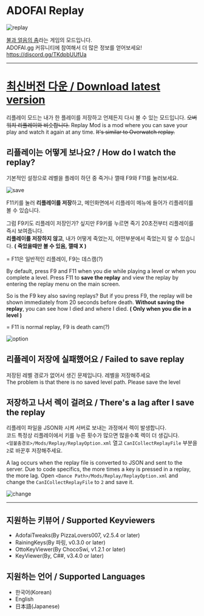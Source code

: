# ADOFAI Replay 

![replay](https://github.com/NoBrain0917/Replay/blob/master/Resource/adofai.gif?raw=true)

[불과 얼음의 춤](https://store.steampowered.com/app/977950/A_Dance_of_Fire_and_Ice/)라는 게임의 모드입니다.   
ADOFAI.gg 커뮤니티에 참여해서 더 많은 정보를 얻어보세요! https://discord.gg/TKdpbUUfUa

---

# [최신버전 다운 / Download latest version](https://github.com/NoBrain0917/Replay/releases)

리플레이 모드는 내가 한 플레이를 저장하고 언제든지 다시 볼 수 있는 모드입니다. ~~오버워치 리플레이와 비슷합니다.~~
Replay Mod is a mod where you can save your play and watch it again at any time. ~~It's similar to Overwatch replay.~~
    

## 리플레이는 어떻게 보나요? / How do I watch the replay?
기본적인 설정으로 레벨을 플레이 하던 중 죽거나 깰때 F9와 F11를 눌러보세요. 

![save](https://github.com/NoBrain0917/Replay/blob/master/Resource/save.png?raw=true)

F11키를 눌러 **리플레이를 저장**하고, 메인화면에서 리플레이 메뉴에 들어가 리플레이를 볼 수 있습니다.

그럼 F9키도 리플레이 저장인가? 싶지만 F9키를 누르면 죽기 20초전부터 리플레이를 즉시 보여줍니다.    
**리플레이를 저장하지 않고**, 내가 어떻게 죽었는지, 어떤부분에서 죽었는지 알 수 있습니다. **( 죽었을때만 볼 수 있음, 깰때 X )** 

= F11은 일반적인 리플레이, F9는 데스캠(?)

By default, press F9 and F11 when you die while playing a level or when you complete a level.
Press F11 to **save the replay** and view the replay by entering the replay menu on the main screen.

So is the F9 key also saving replays? But if you press F9, the replay will be shown immediately from 20 seconds before death.
**Without saving the replay**, you can see how I died and where I died. **( Only when you die in a level )**

= F11 is normal replay, F9 is death cam(?)


![option](https://github.com/NoBrain0917/Replay/blob/master/Resource/option.png?raw=true)

## 리플레이 저장에 실패했어요 / Failed to save replay    
저장된 레벨 경로가 없어서 생긴 문제입니다. 레벨을 저장해주세요   
The problem is that there is no saved level path. Please save the level

## 저장하고 나서 렉이 걸려요 / There's a lag after I save the replay    

리플레이 파일을 JSON화 시켜 서버로 보내는 과정에서 렉이 발생합니다.     
코드 특정상 리플레이에서 키를 누른 횟수가 많으면 많을수록 렉이 더 생깁니다.    
`<얼불춤경로>/Mods/Replay/ReplayOption.xml` 열고 `CanICollectReplayFile` 부분을 `2`로 바꾼후 저장해주세요.

A lag occurs when the replay file is converted to JSON and sent to the server.
Due to code specifics, the more times a key is pressed in a replay, the more lag.
Open `<Dance Path>/Mods/Replay/ReplayOption.xml` and change the `CanICollectReplayFile` to `2` and save it.

![change](https://github.com/NoBrain0917/Replay/blob/master/Resource/change.png?raw=true)

---

## 지원하는 키뷰어 / Supported Keyviewers
- AdofaiTweaks(By PizzaLovers007, v2.5.4 or later)
- RainingKeys(By 파링, v0.3.0 or later)
- OttoKeyViewer(By ChocoSwi, v1.2.1 or later)
- KeyViewer(By, C##, v3.4.0 or later)


## 지원하는 언어 / Supported Languages
- 한국어(Korean)
- English
- 日本語(Japanese)

